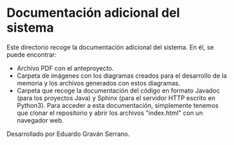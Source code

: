 # Documentación adicional del sistema

Este directorio recoge la documentación adicional del sistema. En él, se puede encontrar:
* Archivo PDF con el anteproyecto.
* Carpeta de imágenes con los diagramas creados para el desarrollo de la memoria y los archivos generados con estos diagramas.
* Carpeta que recoge la documentación del código en formato Javadoc (para los proyectos Java) y Sphinx (para el servidor HTTP escrito en Python3). Para acceder a esta documentación, simplemente tenemos que clonar el repositorio y abrir los archivos "index.html" con un navegador web.
  
Desarrollado por Eduardo Graván Serrano.
